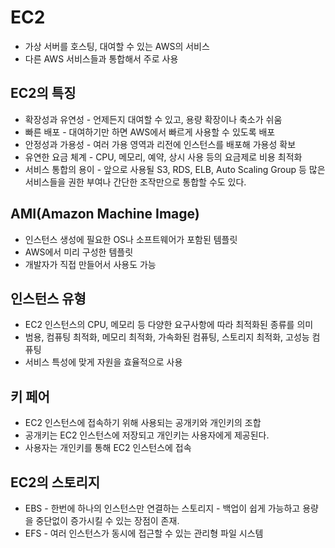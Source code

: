 # EC2
- 가상 서버를 호스팅, 대여할 수 있는 AWS의 서비스
- 다른 AWS 서비스들과 통합해서 주로 사용

## EC2의 특징
- 확장성과 유연성 - 언제든지 대여할 수 있고, 용량 확장이나 축소가 쉬움
- 빠른 배포 - 대여하기만 하면 AWS에서 빠르게 사용할 수 있도록 배포
- 안정성과 가용성 - 여러 가용 영역과 리전에 인스턴스를 배포해 가용성 확보
- 유연한 요금 체계 - CPU, 메모리, 예약, 상시 사용 등의 요금제로 비용 최적화
- 서비스 통합의 용이 - 앞으로 사용될 S3, RDS, ELB, Auto Scaling Group 등 많은 서비스들을 권한 부여나 간단한 조작만으로 통합할 수도 있다.

## AMI(Amazon Machine Image)
- 인스턴스 생성에 필요한 OS나 소프트웨어가 포함된 템플릿
- AWS에서 미리 구성한 템플릿
- 개발자가 직접 만들어서 사용도 가능

## 인스턴스 유형
- EC2 인스턴스의 CPU, 메모리 등 다양한 요구사항에 따라 최적화된 종류를 의미
- 범용, 컴퓨팅 최적화, 메모리 최적화, 가속화된 컴퓨팅, 스토리지 최적화, 고성능 컴퓨팅
- 서비스 특성에 맞게 자원을 효율적으로 사용


## 키 페어
- EC2 인스턴스에 접속하기 위해 사용되는 공개키와 개인키의 조합
- 공개키는 EC2 인스턴스에 저장되고 개인키는 사용자에게 제공된다.
- 사용자는 개인키를 통해 EC2 인스턴스에 접속

## EC2의 스토리지
- EBS - 한번에 하나의 인스턴스만 연결하는 스토리지 - 백업이 쉽게 가능하고 용량을 중단없이 증가시킬 수 있는 장점이 존재.
- EFS - 여러 인스턴스가 동시에 접근할 수 있는 관리형 파일 시스템


